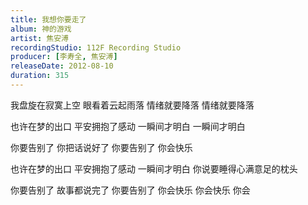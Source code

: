```yaml
---
title: 我想你要走了
album: 神的游戏
artist: 焦安溥
recordingStudio: 112F Recording Studio
producer: [李寿全, 焦安溥]
releaseDate: 2012-08-10
duration: 315
---
```

我盘旋在寂寞上空
眼看着云起雨落
情绪就要降落
情绪就要降落

也许在梦的出口
平安拥抱了感动
一瞬间才明白
一瞬间才明白

你要告别了
你把话说好了
你要告别了
你会快乐

也许在梦的出口
平安拥抱了感动
一瞬间才明白
你说要睡得心满意足的枕头

你要告别了
故事都说完了
你要告别了
你会快乐
你会快乐
你会